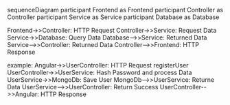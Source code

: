 sequenceDiagram
participant Frontend as Frontend
participant Controller as Controller
participant Service as Service
participant Database as Database

Frontend->>Controller: HTTP Request
Controller->>Service: Request Data
Service->>Database: Query Data
Database-->>Service: Returned Data
Service-->>Controller: Returned Data
Controller-->>Frontend: HTTP Response



example:
Angular->>UserController: HTTP Request registerUser
UserController->>UserService: Hash Password and process Data
UserService->>MongoDb: Save User
MongoDb-->>UserService: Returne Data
UserService-->>UserController: Return Success
UserController-->>Angular: HTTP Response
